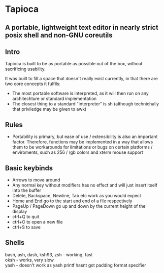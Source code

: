 # Tapioca
## A portable, lightweight text editor in nearly strict posix shell and non-GNU coreutils

## Intro
Tapioca is built to be as portable as possible out of the box, without sacrificing usability.

It was built to fill a space that doesn't really exist currently, in that there are two core concepts it fulfils:
 - The most portable software is interpreted, as it will then run on any architechture or standard implementation
 - The closest thing to a standard "interpreter" is sh (although technichally that priviledge may be given to awk)  

## Rules
 - Portability is primary, but ease of use / extensibility is also an important factor. Therefore, functions may be implemented in a way that allows them to be workarounds for limitations or bugs on certain platforms / enviroments, such as 256 / rgb colors and xterm mouse support

## Basic keybinds
 - Arrows to move around
 - Any normal key without modifiers has no effect and will just insert itself into the buffer
 - Delete, Backspace, Newline, Tab etc work as you would expect
 - Home and End go to the start and end of a file respectively
 - PageUp / PageDown go up and down by the current height of the display
 - ctrl+Q to quit
 - ctrl+O to open a new file
 - ctrl+S to save

## Shells
bash, ash, dash, ksh93, zsh - working, fast  
oksh - works, very slow  
yash - doesn't work as yash printf hasnt got padding format specifier  
